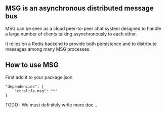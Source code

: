 ## MSG is an asynchronous distributed message bus

MSG can be seen as a cloud peer-to-peer chat system designed to handle a large number of clients talking asynchronously to each other.

It relies on a Redis backend to provide both persistence and to distribute messages among many MSG processes.

## How to use MSG

First add it to your package.json

	"dependencies": {
		"xtralife-msg": "*"
	}

TODO : We must definitely write more doc...